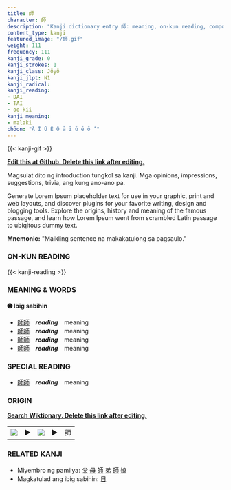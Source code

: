 ```yaml
---
title: 師
character: 師
description: "Kanji dictionary entry 師: meaning, on-kun reading, compounds, origin, related kanji"
content_type: kanji
featured_image: "/師.gif"
weight: 111
frequency: 111
kanji_grade: 0
kanji_strokes: 1
kanji_class: Jōyō
kanji_jlpt: N1
kanji_radical: 
kanji_reading: 
- DAI
- TAI
- oo-kii
kanji_meaning:
- malaki
chōon: "Ā Ī Ū Ē Ō ā ī ū ē ō ’"
---
```

[//]: # (Don't edit the line below. Kanji animated GIF code is automatically generated.)
{{< kanji-gif >}}

[//]: # (Edit below this line.)

**[Edit this at Github. Delete this link after editing.](https://github.com/tim0g/tim/tree/main/content/kanji/師/index.md)**

Magsulat dito ng introduction tungkol sa kanji. Mga opinions, impressions, suggestions, trivia, ang kung ano-ano pa.

Generate Lorem Ipsum placeholder text for use in your graphic, print and web layouts, and discover plugins for your favorite writing, design and blogging tools. Explore the origins, history and meaning of the famous passage, and learn how Lorem Ipsum went from scrambled Latin passage to ubiqitous dummy text.
 
**Mnemonic:** "Maikling sentence na makakatulong sa pagsaulo."

### ON-KUN READING

[//]: # (Don't edit the line below. ON-KUN READING code is automatically generated.)
{{< kanji-reading >}}

### MEANING & WORDS

#### ➊ **Ibig sabihin**
  - [師](../師)[師](../師)　***reading***　meaning
  - [師](../師)[師](../師)　***reading***　meaning
  - [師](../師)[師](../師)　***reading***　meaning
  - [師](../師)[師](../師)　***reading***　meaning

### SPECIAL READING
  - [師](../師)[師](../師)　***reading***　meaning

### ORIGIN

**[Search Wiktionary. Delete this link after editing.](https://wiktionary.org/wiki/師)**
<table class="kanji-table"><tr><td>
<img src="60px-師-bronze.svg.png">
</td><td>▶</td><td>
<img src="60px-師-oracle.svg.png">
</td><td>▶</td>
<td class="kanji-origin">師</td>
</tr></table>

### RELATED KANJI
- Miyembro ng pamilya: [父](../父) [母](../母) [師](../師) [弟](../弟) [師](../師) [娘](../娘)
- Magkatulad ang ibig sabihin: [日](../日)
